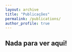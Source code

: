 ```yaml
---
layout: archive
title: "Publicações"
permalink: /publications/
author_profile: true
---
```


## Nada para ver aqui!

